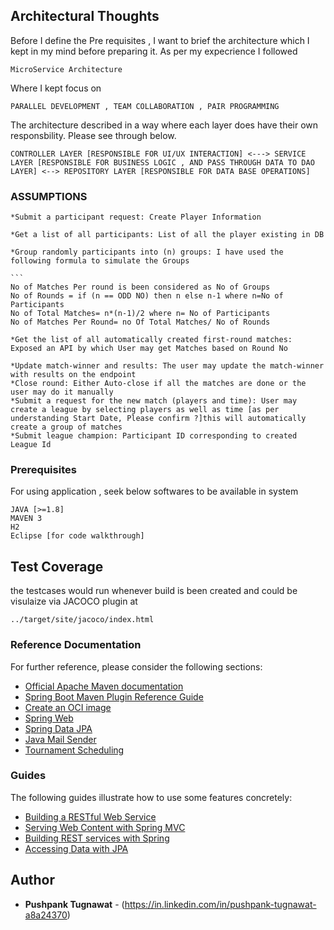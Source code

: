 
## Architectural Thoughts

Before I define the Pre requisites , I want to brief the architecture which I kept in my mind before preparing it. 
As per my expecrience I followed 

```
MicroService Architecture

```
Where I kept focus on 

```
PARALLEL DEVELOPMENT , TEAM COLLABORATION , PAIR PROGRAMMING

```

The architecture described in a way where each layer does have their own responsbility. Please see through below.


```
CONTROLLER LAYER [RESPONSIBLE FOR UI/UX INTERACTION] <---> SERVICE LAYER [RESPONSIBLE FOR BUSINESS LOGIC , AND PASS THROUGH DATA TO DAO LAYER] <--> REPOSITORY LAYER [RESPONSIBLE FOR DATA BASE OPERATIONS]

```
### ASSUMPTIONS

	*Submit a participant request: Create Player Information
	
	*Get a list of all participants: List of all the player existing in DB
	
	*Group randomly participants into (n) groups: I have used the following formula to simulate the Groups
	
	```
	No of Matches Per round is been considered as No of Groups
	No of Rounds = if (n == ODD NO) then n else n-1 where n=No of Participants
	No of Total Matches= n*(n-1)/2 where n= No of Participants
	No of Matches Per Round= no Of Total Matches/ No of Rounds
	
	*Get the list of all automatically created first-round matches: Exposed an API by which User may get Matches based on Round No

	*Update match-winner and results: The user may update the match-winner with results on the endpoint
	*Close round: Either Auto-close if all the matches are done or the user may do it manually
	*Submit a request for the new match (players and time): User may create a league by selecting players as well as time [as per understanding Start Date, Please confirm ?]this will automatically create a group of matches
	*Submit league champion: Participant ID corresponding to created League Id

### Prerequisites

For using application , seek below softwares to be available in system

```
JAVA [>=1.8]
MAVEN 3
H2
Eclipse [for code walkthrough]

```

## Test Coverage

the testcases would run whenever build is been created and could be visulaize via JACOCO plugin at 

```
../target/site/jacoco/index.html

```

### Reference Documentation
For further reference, please consider the following sections:

* [Official Apache Maven documentation](https://maven.apache.org/guides/index.html)
* [Spring Boot Maven Plugin Reference Guide](https://docs.spring.io/spring-boot/docs/2.4.4/maven-plugin/reference/html/)
* [Create an OCI image](https://docs.spring.io/spring-boot/docs/2.4.4/maven-plugin/reference/html/#build-image)
* [Spring Web](https://docs.spring.io/spring-boot/docs/2.4.4/reference/htmlsingle/#boot-features-developing-web-applications)
* [Spring Data JPA](https://docs.spring.io/spring-boot/docs/2.4.4/reference/htmlsingle/#boot-features-jpa-and-spring-data)
* [Java Mail Sender](https://docs.spring.io/spring-boot/docs/2.4.4/reference/htmlsingle/#boot-features-email)
* [Tournament Scheduling](https://nrich.maths.org/1443)

### Guides
The following guides illustrate how to use some features concretely:

* [Building a RESTful Web Service](https://spring.io/guides/gs/rest-service/)
* [Serving Web Content with Spring MVC](https://spring.io/guides/gs/serving-web-content/)
* [Building REST services with Spring](https://spring.io/guides/tutorials/bookmarks/)
* [Accessing Data with JPA](https://spring.io/guides/gs/accessing-data-jpa/)


## Author

* **Pushpank Tugnawat** - (https://in.linkedin.com/in/pushpank-tugnawat-a8a24370)
